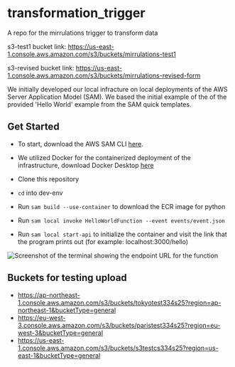 # transformation_trigger
A repo for the mirrulations trigger to transform data

s3-test1 bucket link: https://us-east-1.console.aws.amazon.com/s3/buckets/mirrulations-test1

s3-revised bucket link: https://us-east-1.console.aws.amazon.com/s3/buckets/mirrulations-revised-form

We initially developed our local infracture on local deployments of the AWS Server Application Model (SAM). We based the initial example of the of the provided 'Hello World' example from the SAM quick templates.

## Get Started

- To start, download the AWS SAM CLI [here](https://docs.aws.amazon.com/serverless-application-model/latest/developerguide/install-sam-cli.html#install-sam-cli-instructions).
- We utilized Docker for the containerized deployment of the infrastructure, download Docker Desktop [here](https://www.docker.com/products/docker-desktop/)

- Clone this repository
- `cd` into dev-env 
- Run `sam build --use-container` to download the ECR image for python
- Run `sam local invoke HelloWorldFunction --event events/event.json`
- Run `sam local start-api` to initialize the container and visit the link that the program prints out (for example: localhost:3000/hello)

![Screenshot of the terminal showing the endpoint URL for the function](assets/term.png)


## Buckets for testing upload
- https://ap-northeast-1.console.aws.amazon.com/s3/buckets/tokyotest334s25?region=ap-northeast-1&bucketType=general
- https://eu-west-3.console.aws.amazon.com/s3/buckets/paristest334s25?region=eu-west-3&bucketType=general
- https://us-east-1.console.aws.amazon.com/s3/buckets/s3testcs334s25?region=us-east-1&bucketType=general